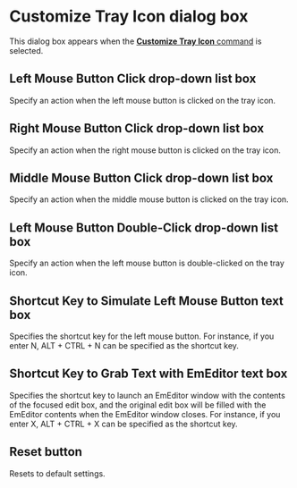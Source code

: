 # Customize Tray Icon dialog box

This dialog box appears when the
[**Customize Tray Icon** command](../../cmd/tools/customize_tray) is selected.

## Left Mouse Button Click drop-down list box

Specify an action when the left mouse button is clicked on the tray icon.

## Right Mouse Button Click drop-down list box

Specify an action when the right mouse button is clicked on the tray icon.

## Middle Mouse Button Click drop-down list box

Specify an action when the middle mouse button is clicked on the tray
icon.

## Left Mouse Button Double-Click drop-down list box

Specify an action when the left mouse button is double-clicked on the tray
icon.

## Shortcut Key to Simulate Left Mouse Button text box

Specifies the shortcut key for the left mouse button. For instance, if you enter N, ALT + CTRL + N can be specified as the shortcut key.

## Shortcut Key to Grab Text with EmEditor text box

Specifies the shortcut key to launch an EmEditor window with the contents of
the focused edit box, and the original edit box will be filled with the EmEditor
contents when the EmEditor window closes. For instance, if you
enter X, ALT + CTRL + X can be specified as the shortcut key.

## Reset button

Resets to default settings.

